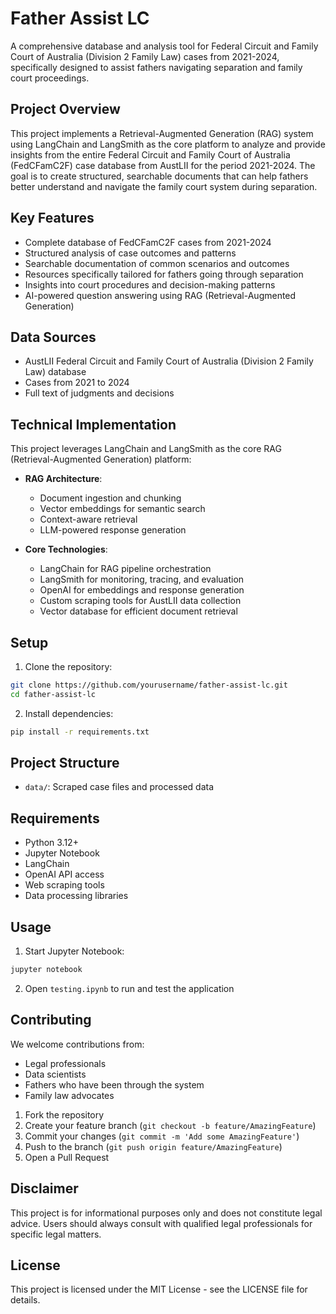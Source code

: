 # Father Assist LC

A comprehensive database and analysis tool for Federal Circuit and Family Court of Australia (Division 2 Family Law) cases from 2021-2024, specifically designed to assist fathers navigating separation and family court proceedings.

## Project Overview

This project implements a Retrieval-Augmented Generation (RAG) system using LangChain and LangSmith as the core platform to analyze and provide insights from the entire Federal Circuit and Family Court of Australia (FedCFamC2F) case database from AustLII for the period 2021-2024. The goal is to create structured, searchable documents that can help fathers better understand and navigate the family court system during separation.

## Key Features

- Complete database of FedCFamC2F cases from 2021-2024
- Structured analysis of case outcomes and patterns
- Searchable documentation of common scenarios and outcomes
- Resources specifically tailored for fathers going through separation
- Insights into court procedures and decision-making patterns
- AI-powered question answering using RAG (Retrieval-Augmented Generation)

## Data Sources

- AustLII Federal Circuit and Family Court of Australia (Division 2 Family Law) database
- Cases from 2021 to 2024
- Full text of judgments and decisions

## Technical Implementation

This project leverages LangChain and LangSmith as the core RAG (Retrieval-Augmented Generation) platform:

- **RAG Architecture**:
  - Document ingestion and chunking
  - Vector embeddings for semantic search
  - Context-aware retrieval
  - LLM-powered response generation

- **Core Technologies**:
  - LangChain for RAG pipeline orchestration
  - LangSmith for monitoring, tracing, and evaluation
  - OpenAI for embeddings and response generation
  - Custom scraping tools for AustLII data collection
  - Vector database for efficient document retrieval

## Setup

1. Clone the repository:
```bash
git clone https://github.com/yourusername/father-assist-lc.git
cd father-assist-lc
```

2. Install dependencies:
```bash
pip install -r requirements.txt
```

## Project Structure

- `data/`: Scraped case files and processed data


## Requirements

- Python 3.12+
- Jupyter Notebook
- LangChain
- OpenAI API access
- Web scraping tools
- Data processing libraries

## Usage

1. Start Jupyter Notebook:
```bash
jupyter notebook
```

2. Open `testing.ipynb` to run and test the application

## Contributing

We welcome contributions from:
- Legal professionals
- Data scientists
- Fathers who have been through the system
- Family law advocates

1. Fork the repository
2. Create your feature branch (`git checkout -b feature/AmazingFeature`)
3. Commit your changes (`git commit -m 'Add some AmazingFeature'`)
4. Push to the branch (`git push origin feature/AmazingFeature`)
5. Open a Pull Request

## Disclaimer

This project is for informational purposes only and does not constitute legal advice. Users should always consult with qualified legal professionals for specific legal matters.

## License

This project is licensed under the MIT License - see the LICENSE file for details. 